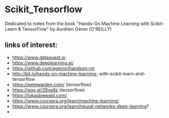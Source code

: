 # Scikit_Tensorflow
Dedicated to notes from the book "Hands-On Machine Learning with Scikit-Learn & TensorFlow" by Aurélien Géron (O'REILLY)

## links of interest: 
- https://www.dataquest.io
- https://www.deeplearning.ai/
- https://github.com/ageron/handson-ml
- http://bit.ly/hands-on-machine-learning- with-scikit-learn-and-tensorflow
- https://petewarden.com/    (tensorflow)
- https://goo.gl/28ve8z   (tensorflow)
- https://lukasbiewald.com/
- https://www.coursera.org/learn/machine-learning/
- https://www.coursera.org/learn/neural-networks-deep-learning?
- 
